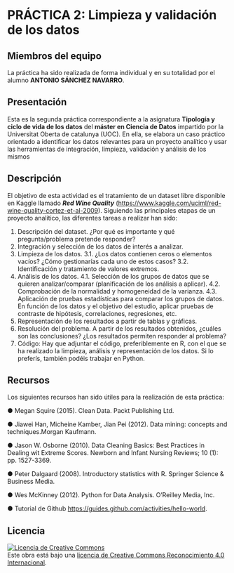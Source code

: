 # PRÁCTICA 2: Limpieza y validación de los datos

## Miembros del equipo
La práctica ha sido realizada de forma individual y en su totalidad por el alumno <b>ANTONIO SÁNCHEZ NAVARRO</b>.

## Presentación
Esta es la segunda práctica correspondiente a la asignatura <b>Tipología y ciclo de vida de los datos</b> del <b>máster en Ciencia de Datos</b> impartido por la Universitat Oberta de catalunya (UOC). En ella, se elabora un caso práctico orientado a identificar los datos relevantes para un proyecto analítico y usar las herramientas de integración, limpieza, validación y análisis de los mismos

## Descripción
El objetivo de esta actividad es el tratamiento de un dataset libre disponible en Kaggle llamado <i><b>Red Wine Quality</b></i> (https://www.kaggle.com/uciml/red-wine-quality-cortez-et-al-2009). Siguiendo las principales etapas de un proyecto analítico, las diferentes tareas a realizar han sido:

1. Descripción del dataset. ¿Por qué es importante y qué pregunta/problema pretende
responder?
2. Integración y selección de los datos de interés a analizar.
3. Limpieza de los datos.
3.1. ¿Los datos contienen ceros o elementos vacíos? ¿Cómo gestionarías cada uno
de estos casos?
3.2. Identificación y tratamiento de valores extremos.
4. Análisis de los datos.
4.1. Selección de los grupos de datos que se quieren analizar/comparar
(planificación de los análisis a aplicar).
4.2. Comprobación de la normalidad y homogeneidad de la varianza.
4.3. Aplicación de pruebas estadísticas para comparar los grupos de datos. En
función de los datos y el objetivo del estudio, aplicar pruebas de contraste de
hipótesis, correlaciones, regresiones, etc.
5. Representación de los resultados a partir de tablas y gráficas.
6. Resolución del problema. A partir de los resultados obtenidos, ¿cuáles son las
conclusiones? ¿Los resultados permiten responder al problema?
7. Código: Hay que adjuntar el código, preferiblemente en R, con el que se ha realizado la
limpieza, análisis y representación de los datos. Si lo preferís, también podéis trabajar
en Python.

## Recursos
Los siguientes recursos han sido útiles para la realización de esta práctica:

● Megan Squire (2015). Clean Data. Packt Publishing Ltd.

● Jiawei Han, Micheine Kamber, Jian Pei (2012). Data mining: concepts and techniques.Morgan Kaufmann.

● Jason W. Osborne (2010). Data Cleaning Basics: Best Practices in Dealing wit Extreme Scores. Newborn and Infant Nursing Reviews; 10 (1): pp. 1527-3369.

● Peter Dalgaard (2008). Introductory statistics with R. Springer Science & Business Media.

● Wes McKinney (2012). Python for Data Analysis. O’Reilley Media, Inc.

● Tutorial de Github https://guides.github.com/activities/hello-world.

## Licencia

<a rel="license" href="http://creativecommons.org/licenses/by/4.0/"><img alt="Licencia de Creative Commons" style="border-width:0" src="https://i.creativecommons.org/l/by/4.0/88x31.png" /></a><br />Este obra está bajo una <a rel="license" href="http://creativecommons.org/licenses/by/4.0/">licencia de Creative Commons Reconocimiento 4.0 Internacional</a>.
